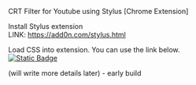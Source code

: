 CRT Filter for Youtube using Stylus [Chrome Extension]

Install Stylus extension</br>
LINK: https://add0n.com/stylus.html

Load CSS into extension. You can use the link below.
 </br>
[![Static Badge](https://img.shields.io/badge/Install_directly_with-Stylus-yellow?style=for-the-badge)](https://raw.githubusercontent.com/jkpair/kurl-crt-filter/master/kurl-crt-filter.user.css)

(will write more details later) - early build
